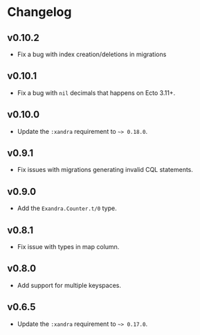 # Changelog

## v0.10.2

  * Fix a bug with index creation/deletions in migrations

## v0.10.1

  * Fix a bug with `nil` decimals that happens on Ecto 3.11+.

## v0.10.0

  * Update the `:xandra` requirement to `~> 0.18.0`.

## v0.9.1

  * Fix issues with migrations generating invalid CQL statements.

## v0.9.0

  * Add the `Exandra.Counter.t/0` type.

## v0.8.1

  * Fix issue with types in map column.

## v0.8.0

  * Add support for multiple keyspaces.

## v0.6.5

  * Update the `:xandra` requirement to `~> 0.17.0`.
